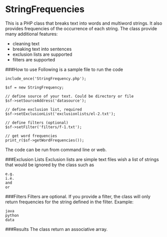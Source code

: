 # StringFrequencies
This is a PHP class that breaks text into words and multiword strings. It also provides frequencies of the occurrence of each string. The class provide many additional features:

- cleaning text
- breaking text into sentences
- exclusion lists are supported
- filters are supported

###How to use
Following is a sample file to run the code

    include_once('StringFrequency.php');
    
    $sf = new StringFrequency;
    
    // define source of your text. Could be directory or file
    $sf->setSourceAddress('datasource');
    
    // define exclusion list, required
    $sf->setExclusionList('exclusionlists/el-2.txt');
    
    // define filters (optional)
    $sf->setFilter('filters/f-1.txt');
    
    // get word frequencies
    print_r($sf->getWordFrequencies());
    
The code can be run from command line or web.
    
###Exclusion Lists
Exclusion lists are simple text files wish a list of strings that would be ignored by the class such as

    e.g.
    i.e.
    and
    or
    
###Filters
Filters are optional. If you provide a filter, the class will only return frequencies for the string defined in the filter. Example:

    java
    python
    data
    
###Results
The class return an associative array.
